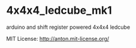 4x4x4_ledcube_mk1
=================

arduino and shift register powered 4x4x4 ledcube


MIT License: http://anton.mit-license.org/
